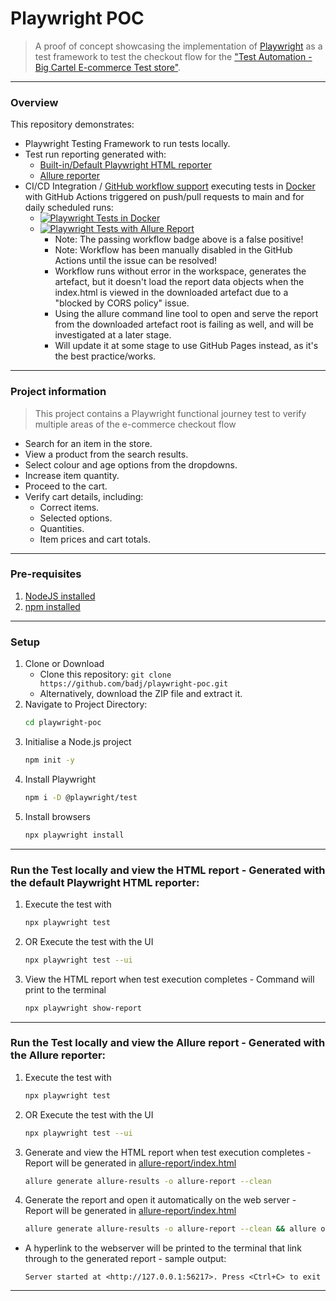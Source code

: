 # Playwright POC

> A proof of concept showcasing the implementation of [Playwright](https://playwright.dev/) as a test framework to test the checkout flow for the ["Test Automation - Big Cartel E-commerce Test store"](https://testautomation.bigcartel.com/).

---
### Overview

This repository demonstrates:

- Playwright Testing Framework to run tests locally.
- Test run reporting generated with:
  - [Built-in/Default Playwright HTML reporter](https://playwright.dev/docs/test-reporters)
  - [Allure reporter](https://allurereport.org/)
- CI/CD Integration / [GitHub workflow support](https://github.com/badj/playwright-poc/actions) executing tests in [Docker](https://www.docker.com/) with GitHub Actions triggered on push/pull requests to main and for daily scheduled runs:
  - [![Playwright Tests in Docker](https://github.com/badj/playwright-poc/actions/workflows/main.yml/badge.svg)](https://github.com/badj/playwright-poc/actions/workflows/main.yml)
  - [![Playwright Tests with Allure Report](https://github.com/badj/playwright-poc/actions/workflows/allure-report.yml/badge.svg)](https://github.com/badj/playwright-poc/actions/workflows/allure-report.yml)
    - Note: The passing workflow badge above is a false positive!
    - Note: Workflow has been manually disabled in the GitHub Actions until the issue can be resolved!
    - Workflow runs without error in the workspace, generates the artefact, but it doesn't load the report data objects when the index.html is viewed in the downloaded artefact due to a "blocked by CORS policy" issue.
    - Using the allure command line tool to open and serve the report from the downloaded artefact root is failing as well, and will be investigated at a later stage.
    - Will update it at some stage to use GitHub Pages instead, as it's the best practice/works.

---
### Project information

> This project contains a Playwright functional journey test to verify multiple areas of the e-commerce checkout flow

- Search for an item in the store.
- View a product from the search results.
- Select colour and age options from the dropdowns.
- Increase item quantity.
- Proceed to the cart.
- Verify cart details, including:
    - Correct items.
    - Selected options.
    - Quantities.
    - Item prices and cart totals.

---
### Pre-requisites

1. [NodeJS installed](https://nodejs.org/en/download/)
2. [npm installed](https://docs.npmjs.com/downloading-and-installing-node-js-and-npm/)

---
### Setup

1. Clone or Download
    - Clone this repository: `git clone https://github.com/badj/playwright-poc.git`
    - Alternatively, download the ZIP file and extract it.
2. Navigate to Project Directory:
   ```bash
   cd playwright-poc
   ```
3. Initialise a Node.js project
   ```bash
   npm init -y
   ```
4. Install Playwright
   ```bash
   npm i -D @playwright/test
   ```
5. Install browsers
   ```bash
   npx playwright install
   ``` 

---
### Run the Test locally and view the HTML report - Generated with the default Playwright HTML reporter:

1. Execute the test with
   ```bash
   npx playwright test
   ```
2. OR Execute the test with the UI
   ```bash
   npx playwright test --ui
   ``` 
3. View the HTML report when test execution completes - Command will print to the terminal
   ```bash
   npx playwright show-report
   ```

---
### Run the Test locally and view the Allure report - Generated with the Allure reporter:

1. Execute the test with
   ```bash
   npx playwright test
   ```
2. OR Execute the test with the UI
   ```bash
   npx playwright test --ui
   ``` 
3. Generate and view the HTML report when test execution completes - Report will be generated in [allure-report/index.html](allure-report/index.html)
   ```bash
   allure generate allure-results -o allure-report --clean 
   ```
4. Generate the report and open it automatically on the web server - Report will be generated in [allure-report/index.html](allure-report/index.html)
   ```bash
   allure generate allure-results -o allure-report --clean && allure open allure-report && echo "file://$(pwd)/allure-report/index.html" 
   ```   
- A hyperlink to the webserver will be printed to the terminal that link through to the generated report - sample output:

  ```
  Server started at <http://127.0.0.1:56217>. Press <Ctrl+C> to exit
  ```

---
